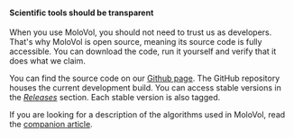 ---
---

#### Scientific tools should be transparent
When you use MoloVol, you should not need to
trust us as developers. That's why MoloVol is open source, meaning its source code is
fully accessible. You can download the code, run it yourself and verify that
it does what we claim.

You can find the source code on our
[Github page](https://github.com/molovol/MoloVol).
The GitHub repository houses the current development build. You can access stable versions in
the
[_Releases_](https://github.com/molovol/MoloVol/releases) section.
Each stable version is also tagged.

If you are looking for a description of the algorithms used in MoloVol, read the
[companion article](https://doi.org/10.1107/S1600576722004988).
